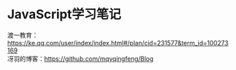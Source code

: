# JavaScript学习笔记

渡一教育：https://ke.qq.com/user/index/index.html#/plan/cid=231577&term_id=100273169    
冴羽的博客：https://github.com/mqyqingfeng/Blog
